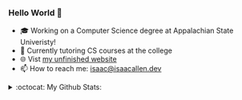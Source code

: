### Hello World 👋

- :mortar_board: Working on a Computer Science degree at Appalachian State Univeristy!
- 🌱 Currently tutoring CS courses at the college
- :globe_with_meridians: Vist [my unfinished website](https://isaacallen.dev) 
- 📫 How to reach me: isaac@isaacallen.dev

<details>
  <summary>:octocat: My Github Stats:</summary>
  
  <img align="left" alt="IsaacMAllen's Github Stats" src="https://github-readme-stats-git-master.isaacmallen.vercel.app/api?username=IsaacMAllen&show_icons=true&hide_border=true&count_private=true&hide_title=true&theme=chartreuse-dark" />
  
</details>
